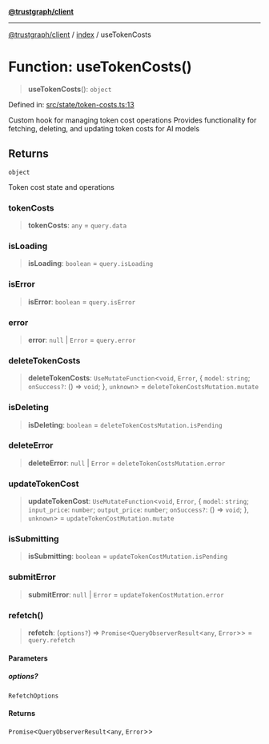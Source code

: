 [**@trustgraph/client**](../../README.md)

***

[@trustgraph/client](../../README.md) / [index](../README.md) / useTokenCosts

# Function: useTokenCosts()

> **useTokenCosts**(): `object`

Defined in: [src/state/token-costs.ts:13](https://github.com/trustgraph-ai/trustgraph-ts-client/blob/92e187771a25b959c85a4f966bb97eb5d407310b/src/state/token-costs.ts#L13)

Custom hook for managing token cost operations
Provides functionality for fetching, deleting, and updating token costs
for AI models

## Returns

`object`

Token cost state and operations

### tokenCosts

> **tokenCosts**: `any` = `query.data`

### isLoading

> **isLoading**: `boolean` = `query.isLoading`

### isError

> **isError**: `boolean` = `query.isError`

### error

> **error**: `null` \| `Error` = `query.error`

### deleteTokenCosts

> **deleteTokenCosts**: `UseMutateFunction`\<`void`, `Error`, \{ `model`: `string`; `onSuccess?`: () => `void`; \}, `unknown`\> = `deleteTokenCostsMutation.mutate`

### isDeleting

> **isDeleting**: `boolean` = `deleteTokenCostsMutation.isPending`

### deleteError

> **deleteError**: `null` \| `Error` = `deleteTokenCostsMutation.error`

### updateTokenCost

> **updateTokenCost**: `UseMutateFunction`\<`void`, `Error`, \{ `model`: `string`; `input_price`: `number`; `output_price`: `number`; `onSuccess?`: () => `void`; \}, `unknown`\> = `updateTokenCostMutation.mutate`

### isSubmitting

> **isSubmitting**: `boolean` = `updateTokenCostMutation.isPending`

### submitError

> **submitError**: `null` \| `Error` = `updateTokenCostMutation.error`

### refetch()

> **refetch**: (`options?`) => `Promise`\<`QueryObserverResult`\<`any`, `Error`\>\> = `query.refetch`

#### Parameters

##### options?

`RefetchOptions`

#### Returns

`Promise`\<`QueryObserverResult`\<`any`, `Error`\>\>

